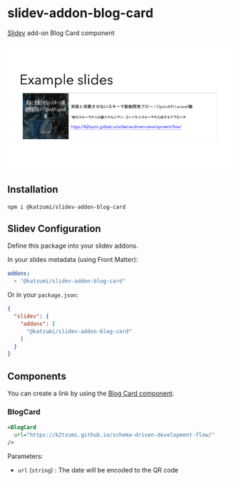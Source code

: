 # slidev-addon-blog-card
[Slidev](https://sli.dev/) add-on Blog Card component

![screenshot](example-export/001.png)

## Installation

```console
npm i @katzumi/slidev-addon-blog-card
```

## Slidev Configuration

Define this package into your slidev addons.

In your slides metadata (using Front Matter):

```yaml
addons:
  - "@katzumi/slidev-addon-blog-card"
```

Or in your `package.json`:
```json
{
  "slidev": {
    "addons": [
      "@katzumi/slidev-addon-blog-card"
    ]
  }
}
```

## Components

You can create a link by using the [Blog Card component](#BlogCard).

### BlogCard

```xml
<BlogCard
  url="https://k2tzumi.github.io/schema-driven-development-flow/"
/>
```

Parameters:
* `url` (`string`) : The date will be encoded to the QR code
